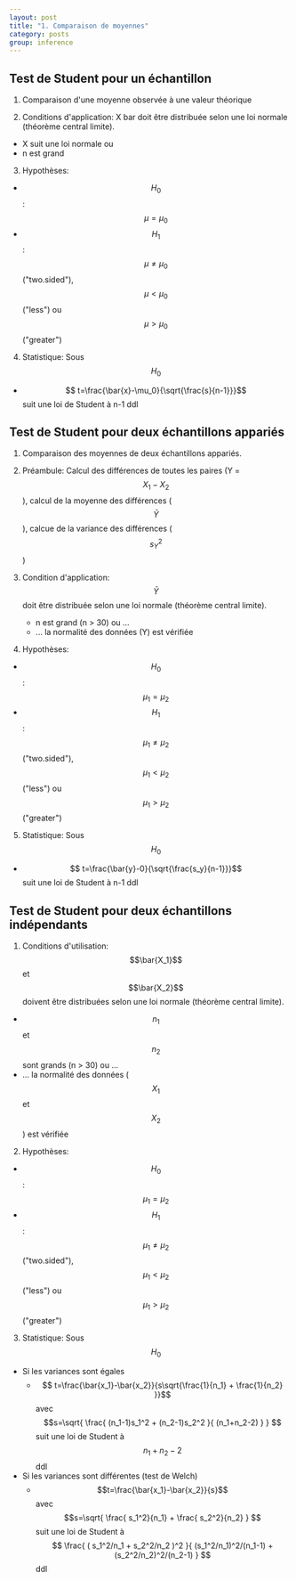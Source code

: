 ```yaml
---
layout: post
title: "1. Comparaison de moyennes"
category: posts
group: inference
---
```




<script async src="https://www.googletagmanager.com/gtag/js?id=UA-15159522-6"></script>
<script>
  window.dataLayer = window.dataLayer || [];
  function gtag(){dataLayer.push(arguments);}
  gtag('js', new Date());

  gtag('config', 'UA-15159522-6');
</script>


<script src="https://cdnjs.cloudflare.com/ajax/libs/mathjax/2.7.2/MathJax.js?config=TeX-MML-AM_CHTML"></script>

<h2>Test de Student pour un échantillon</h2>

1) Comparaison d'une moyenne observée à une valeur théorique

2) Conditions d'application: X bar doit être distribuée selon une loi normale (théorème central limite).
  - X suit une loi normale ou
  - n est grand

3) Hypothèses:
  - $$H_0$$: $$\mu = \mu_{0}$$
  - $$H_1$$: $$\mu \ne \mu_0$$ ("two.sided"), $$\mu < \mu_0$$("less") ou $$\mu > \mu_0$$ ("greater")

4) Statistique: Sous $$H_0$$  
  -  $$ t=\frac{\bar{x}-\mu_0}{\sqrt{\frac{s}{n-1}}}$$ suit une loi de Student à n-1 ddl


<h2>Test de Student pour deux échantillons appariés</h2>

1) Comparaison des moyennes de deux échantillons appariés.

2) Préambule: Calcul des différences de toutes les paires (Y = $$X_1 - X_2$$), calcul de la moyenne des différences ($$\bar{Y}$$), calcue de la variance des différences ($$s_Y^2$$)

3) Condition d'application: $$\bar{Y}$$ doit être distribuée selon une loi normale (théorème central limite).
    - n est grand (n > 30) ou ...
    - ... la normalité des données (Y) est vérifiée

4) Hypothèses:
- $$H_0$$: $$\mu_1 = \mu_2$$
- $$H_1$$: $$\mu_1 \ne \mu_2$$ ("two.sided"), $$\mu_1 < \mu_2$$("less") ou $$\mu_1 > \mu_2$$ ("greater")

5) Statistique: Sous $$H_0$$  
-  $$ t=\frac{\bar{y}-0}{\sqrt{\frac{s_y}{n-1}}}$$ suit une loi de Student à n-1 ddl

<h2>Test de Student pour deux échantillons indépendants</h2>

1) Conditions d'utilisation: $$\bar{X_1}$$ et $$\bar{X_2}$$ doivent être distribuées selon une loi normale (théorème central limite).
- $$n_1$$ et $$n_2$$ sont grands (n > 30) ou ...
- ... la normalité des données ($$X_1$$ et $$X_2$$) est vérifiée

2) Hypothèses:
- $$H_0$$: $$\mu_1 = \mu_2$$
- $$H_1$$: $$\mu_1 \ne \mu_2$$ ("two.sided"), $$\mu_1 < \mu_2$$("less") ou $$\mu_1 > \mu_2$$ ("greater")

3) Statistique: Sous $$H_0$$
- Si les variances sont égales   
  -  $$ t=\frac{\bar{x_1}-\bar{x_2}}{s\sqrt{\frac{1}{n_1} + \frac{1}{n_2}  }}$$ avec $$s=\sqrt{ \frac{ (n_1-1)s_1^2 + (n_2-1)s_2^2    }{  (n_1+n_2-2) } } $$ suit une loi de Student à $$n_1+n_2-2$$ ddl
- Si les variances sont différentes (test de Welch)   
  -  $$t=\frac{\bar{x_1}-\bar{x_2}}{s}$$ avec $$s=\sqrt{ \frac{ s_1^2}{n_1} + \frac{ s_2^2}{n_2} } $$ suit une loi de Student à $$ \frac{ ( s_1^2/n_1 + s_2^2/n_2  )^2  }{ (s_1^2/n_1)^2/(n_1-1) + (s_2^2/n_2)^2/(n_2-1)   } $$ ddl
